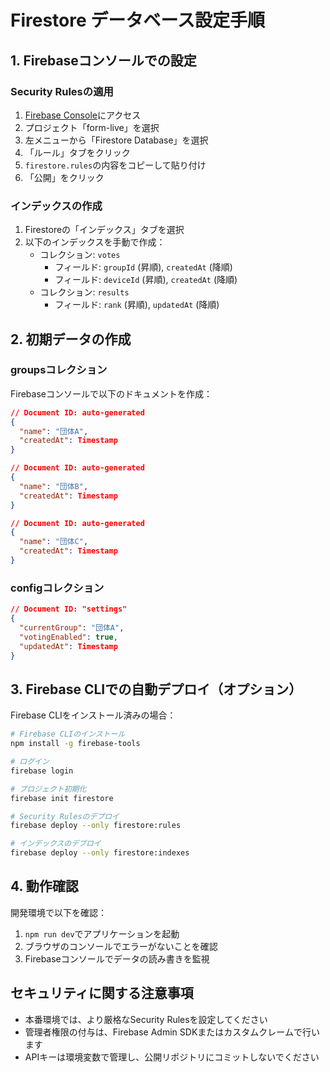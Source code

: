 # Firestore データベース設定手順

## 1. Firebaseコンソールでの設定

### Security Rulesの適用
1. [Firebase Console](https://console.firebase.google.com/)にアクセス
2. プロジェクト「form-live」を選択
3. 左メニューから「Firestore Database」を選択
4. 「ルール」タブをクリック
5. `firestore.rules`の内容をコピーして貼り付け
6. 「公開」をクリック

### インデックスの作成
1. Firestoreの「インデックス」タブを選択
2. 以下のインデックスを手動で作成：
   - コレクション: `votes`
     - フィールド: `groupId` (昇順), `createdAt` (降順)
     - フィールド: `deviceId` (昇順), `createdAt` (降順)
   - コレクション: `results`
     - フィールド: `rank` (昇順), `updatedAt` (降順)

## 2. 初期データの作成

### groupsコレクション
Firebaseコンソールで以下のドキュメントを作成：

```json
// Document ID: auto-generated
{
  "name": "団体A",
  "createdAt": Timestamp
}

// Document ID: auto-generated
{
  "name": "団体B",
  "createdAt": Timestamp
}

// Document ID: auto-generated
{
  "name": "団体C",
  "createdAt": Timestamp
}
```

### configコレクション
```json
// Document ID: "settings"
{
  "currentGroup": "団体A",
  "votingEnabled": true,
  "updatedAt": Timestamp
}
```

## 3. Firebase CLIでの自動デプロイ（オプション）

Firebase CLIをインストール済みの場合：

```bash
# Firebase CLIのインストール
npm install -g firebase-tools

# ログイン
firebase login

# プロジェクト初期化
firebase init firestore

# Security Rulesのデプロイ
firebase deploy --only firestore:rules

# インデックスのデプロイ
firebase deploy --only firestore:indexes
```

## 4. 動作確認

開発環境で以下を確認：
1. `npm run dev`でアプリケーションを起動
2. ブラウザのコンソールでエラーがないことを確認
3. Firebaseコンソールでデータの読み書きを監視

## セキュリティに関する注意事項

- 本番環境では、より厳格なSecurity Rulesを設定してください
- 管理者権限の付与は、Firebase Admin SDKまたはカスタムクレームで行います
- APIキーは環境変数で管理し、公開リポジトリにコミットしないでください